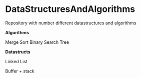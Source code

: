 # DataStructuresAndAlgorithms
Repository with number different datastructures and algorithms

**Algorithms**

Merge Sort
Binary Search Tree

**Datastructs**

Linked List

Buffer + stack
